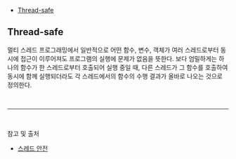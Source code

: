 - [Thread-safe](#thread-safe)

## Thread-safe
멀티 스레드 프로그래밍에서 일반적으로 어떤 함수, 변수, 객체가 여러 스레드로부터 동시에 접근이 이루어져도 프로그램의 실행에 문제가 없음을 뜻한다. 보다 엄밀하게는 하나의 함수가 한 스레드로부터 호출되어 실행 중일 때, 다른 스레드가 그 함수를 호출하여 동시에 함께 실행되더라도 각 스레드에서의 함수의 수행 결과가 올바로 나오는 것으로 정의한다.

<br/>

---

<br/>

참고 및 출처
- [스레드 안전](https://ko.wikipedia.org/wiki/%EC%8A%A4%EB%A0%88%EB%93%9C_%EC%95%88%EC%A0%84)